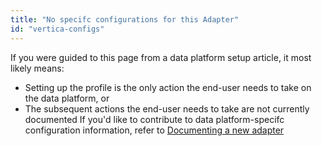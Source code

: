 ```yaml
---
title: "No specifc configurations for this Adapter"
id: "vertica-configs"
---
```

If you were guided to this page from a data platform setup article, it most likely means:
- Setting up the profile is the only action the end-user needs to take on the data platform, or
- The subsequent actions the end-user needs to take are not currently documented
If you'd like to contribute to data platform-specifc configuration information, refer to [Documenting a new adapter](5-documenting-a-new-adapter)
